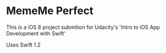 # MemeMe Perfect
This is a iOS 8 project submition for Udacity's 'Intro to iOS App Development with Swift'

Uses Swift 1.2
